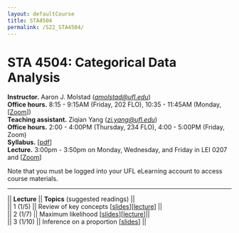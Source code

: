 ```yaml
---
layout: defaultCourse
title: STA4504
permalink: /S22_STA4504/
---
```

# STA 4504: Categorical Data Analysis
**Instructor.** Aaron J. Molstad (*amolstad@ufl.edu*)  
**Office hours.** 8:15 - 9:15AM (Friday, 202 FLO), 10:35 - 11:45AM (Monday, [[Zoom](https://ufl.zoom.us/my/ajmolstad)])  
**Teaching assistant.** Ziqian Yang (*zi.yang@ufl.edu*)  
**Office hours.** 2:00 - 4:00PM (Thursday, 234 FLO), 4:00 - 5:00PM (Friday, Zoom)  
**Syllabus.** [[pdf](https://ufl.instructure.com/files/65549265/download?download_frd=1)]  
**Lecture.** 3:00pm - 3:50pm on Monday, Wednesday, and Friday in LEI 0207 and [[Zoom]( https://ufl.zoom.us/j/97094644645?pwd=eEV0WDVtOWN3YXRnN3BkWm1pSVdTZz09)]

Note that you must be logged into your UFL eLearning account to access course materials.   

---------------  

||  **Lecture** ||  **Topics** (suggested readings) ||  
|| 1 (1/5)  || Review of key concepts [[slides](https://ufl.instructure.com/files/65543791/download?download_frd=1)][[lecture](https://ufl.instructure.com/courses/449490/files?preview=65548987)] ||   
|| 2 (1/7) || Maximum likelihood [[slides](https://ufl.instructure.com/files/65611857/download?download_frd=1)][[lecture](https://ufl.instructure.com/courses/449490/files?preview=65659957)]||  
|| 3 (1/10) || Inference on a proportion [[slides](https://ufl.instructure.com/files/65659961/download?download_frd=1)] ||  
